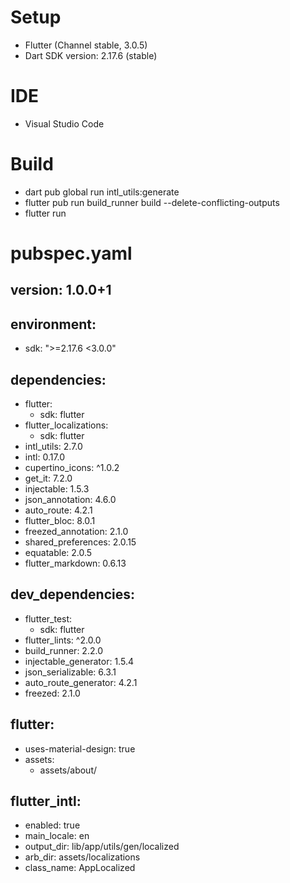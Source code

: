 # Setup

- Flutter (Channel stable, 3.0.5)
- Dart SDK version: 2.17.6 (stable)

# IDE

- Visual Studio Code

# Build

- dart pub global run intl_utils:generate
- flutter pub run build_runner build --delete-conflicting-outputs
- flutter run

# pubspec.yaml

## version: 1.0.0+1

## environment:

- sdk: ">=2.17.6 <3.0.0"

## dependencies:

- flutter:
  - sdk: flutter
- flutter_localizations:
  - sdk: flutter
- intl_utils: 2.7.0
- intl: 0.17.0
- cupertino_icons: ^1.0.2
- get_it: 7.2.0
- injectable: 1.5.3
- json_annotation: 4.6.0
- auto_route: 4.2.1
- flutter_bloc: 8.0.1
- freezed_annotation: 2.1.0
- shared_preferences: 2.0.15
- equatable: 2.0.5
- flutter_markdown: 0.6.13

## dev_dependencies:

- flutter_test:
  - sdk: flutter
- flutter_lints: ^2.0.0
- build_runner: 2.2.0
- injectable_generator: 1.5.4
- json_serializable: 6.3.1
- auto_route_generator: 4.2.1
- freezed: 2.1.0

## flutter:

- uses-material-design: true
- assets:
  - assets/about/

## flutter_intl:

- enabled: true
- main_locale: en
- output_dir: lib/app/utils/gen/localized
- arb_dir: assets/localizations
- class_name: AppLocalized
